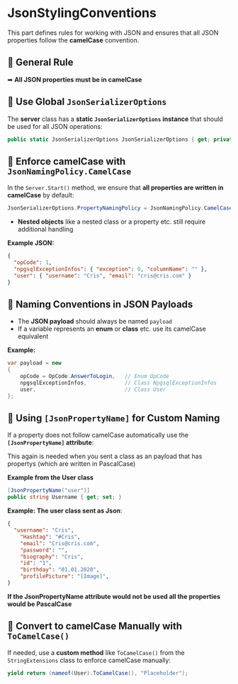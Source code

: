 # **JsonStylingConventions**

This part defines rules for working with JSON and ensures that all JSON properties follow the **camelCase** convention.

## 🔹 General Rule  
➡ **All JSON properties must be in camelCase**  

## 🔹 Use Global `JsonSerializerOptions`  

The **server** class has a **static `JsonSerializerOptions` instance** that should be used for all JSON operations:  

```cs
public static JsonSerializerOptions JsonSerializerOptions { get; private set; } = new();
```

## 🔹 Enforce camelCase with `JsonNamingPolicy.CamelCase`  

In the `Server.Start()` method, we ensure that **all properties are written in camelCase** by default:  

```cs
JsonSerializerOptions.PropertyNamingPolicy = JsonNamingPolicy.CamelCase;
```

- **Nested objects** like a nested class or a property etc. still require additional handling  

**Example JSON:**  

```json
{
  "opCode": 1,
  "npgsqlExceptionInfos": { "exception": 0, "columnName": "" },
  "user": { "username": "Cris", "email": "cris@cris.com" }
}
```

## 🔹 Naming Conventions in JSON Payloads  

- The **JSON payload** should always be named `payload`  
- If a variable represents an **enum** or **class** etc. use its camelCase equivalent  

**Example:**  

```cs
var payload = new
{
    opCode = OpCode.AnswerToLogin,   // Enum OpCode
    npgsqlExceptionInfos,            // Class NpgsqlExceptionInfos
    user,                            // Class User
};
```

## 🔹 Using `[JsonPropertyName]` for Custom Naming  

If a property does not follow camelCase automatically use the **`[JsonPropertyName]` attribute**:  

This again is needed when you sent a class as an payload that has propertys (which are written in PascalCase)

**Example from the User class**

```cs
[JsonPropertyName("user")]
public string Username { get; set; }
```

**Example: The user class sent as Json**:

```json
{
  "username": "Cris",
    "Hashtag": "#Cris",
    "email": "Cris@cris.com",
    "password": "",
    "biography": "Cris",
    "id": "1",
    "birthday": "01.01.2020",
    "profilePicture": "[Image]",
}
```

**If the JsonPropertyName attribute would not be used all the properties would be PascalCase**



## 🔹 Convert to camelCase Manually with `ToCamelCase()`  

If needed, use a **custom method** like `ToCamelCase()` from the `StringExtensions` class  to enforce camelCase manually:  

```cs
yield return (nameof(User).ToCamelCase(), "Placeholder");
```

